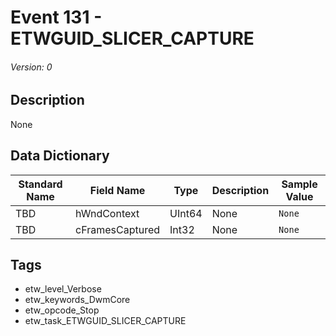# Event 131 - ETWGUID_SLICER_CAPTURE
###### Version: 0

## Description
None

## Data Dictionary
|Standard Name|Field Name|Type|Description|Sample Value|
|---|---|---|---|---|
|TBD|hWndContext|UInt64|None|`None`|
|TBD|cFramesCaptured|Int32|None|`None`|

## Tags
* etw_level_Verbose
* etw_keywords_DwmCore
* etw_opcode_Stop
* etw_task_ETWGUID_SLICER_CAPTURE